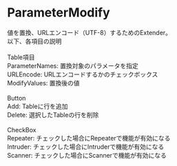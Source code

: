 # ParameterModify
値を置換、URLエンコード（UTF-8）するためのExtender。<br />
以下、各項目の説明<br />
<br />
Table項目<br />
ParameterNames: 置換対象のパラメータを指定<br />
URLEncode: URLエンコードするかのチェックボックス<br />
ModifyValues: 置換後の値<br />
<br />
Button<br />
Add: Tableに行を追加<br />
Delete: 選択したTableの行を削除<br />
<br />
CheckBox<br />
Repeater: チェックした場合にRepeaterで機能が有効になる<br />
Intruder: チェックした場合にIntruderで機能が有効になる<br />
Scanner: チェックした場合にScannerで機能が有効になる

